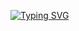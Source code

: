 [![Typing SVG](https://readme-typing-svg.demolab.com?font=Fira+Code&size=50&pause=1000&random=false&width=435&lines=Uno+Hub)](https://git.io/typing-svg)
